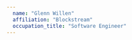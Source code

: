 ```yaml
---
  name: "Glenn Willen"
  affiliation: "Blockstream"
  occupation_title: "Software Engineer"
---
```


